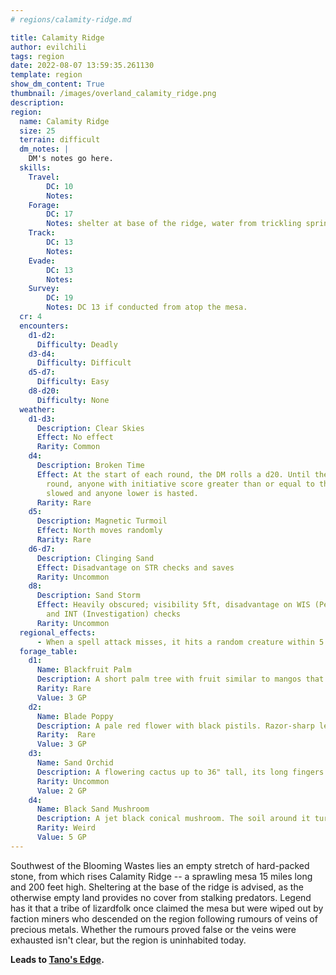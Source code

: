 ```yaml
---
# regions/calamity-ridge.md

title: Calamity Ridge
author: evilchili
tags: region
date: 2022-08-07 13:59:35.261130
template: region
show_dm_content: True
thumbnail: /images/overland_calamity_ridge.png
description:
region:
  name: Calamity Ridge
  size: 25
  terrain: difficult
  dm_notes: |
    DM's notes go here.
  skills:
    Travel:
        DC: 10
        Notes:
    Forage:
        DC: 17
        Notes: shelter at base of the ridge, water from trickling springs
    Track:
        DC: 13
        Notes:
    Evade:
        DC: 13
        Notes:
    Survey:
        DC: 19
        Notes: DC 13 if conducted from atop the mesa.
  cr: 4
  encounters:
    d1-d2:
      Difficulty: Deadly
    d3-d4:
      Difficulty: Difficult
    d5-d7:
      Difficulty: Easy
    d8-d20:
      Difficulty: None
  weather:
    d1-d3:
      Description: Clear Skies
      Effect: No effect
      Rarity: Common
    d4:
      Description: Broken Time
      Effect: At the start of each round, the DM rolls a d20. Until the start of the next
        round, anyone with initiative score greater than or equal to the DM's roll is
        slowed and anyone lower is hasted.
      Rarity: Rare
    d5:
      Description: Magnetic Turmoil
      Effect: North moves randomly
      Rarity: Rare
    d6-d7:
      Description: Clinging Sand
      Effect: Disadvantage on STR checks and saves
      Rarity: Uncommon
    d8:
      Description: Sand Storm
      Effect: Heavily obscured; visibility 5ft, disadvantage on WIS (Perception) checks
        and INT (Investigation) checks
      Rarity: Uncommon
  regional_effects:
      - When a spell attack misses, it hits a random creature within 5 feet instead
  forage_table:
    d1:
      Name: Blackfruit Palm
      Description: A short palm tree with fruit similar to mangos that turn black when ripe.
      Rarity: Rare
      Value: 3 GP
    d2:
      Name: Blade Poppy
      Description: A pale red flower with black pistils. Razor-sharp leaves grow vertically around the blossom (1pt slashing).
      Rarity:  Rare
      Value: 3 GP
    d3:
      Name: Sand Orchid
      Description: A flowering cactus up to 36" tall, its long fingers curling like an orchid's stalks. The flower is white and bell-shaped.
      Rarity: Uncommon
      Value: 2 GP
    d4:
      Name: Black Sand Mushroom
      Description: A jet black conical mushroom. The soil around it turns jet black. Said to grant visions when ingested.
      Rarity: Weird
      Value: 5 GP
---
```


Southwest of the Blooming Wastes lies an empty stretch of hard-packed stone, from which rises Calamity Ridge -- a sprawling mesa 15 miles long and 200 feet high. Sheltering at the base of the ridge is advised, as the otherwise empty land provides no cover from stalking predators. Legend has it that a tribe of lizardfolk once claimed the mesa but were wiped out by faction miners who descended on the region following rumours of veins of precious metals. Whether the rumours proved false or the veins were exhausted isn't clear, but the region is uninhabited today.

**Leads to <a href='/locations/tanos-edge'>Tano's Edge</a>.**
